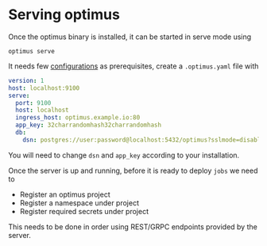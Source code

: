 # Serving optimus

Once the optimus binary is installed, it can be started in serve mode using
```shell
optimus serve
```
It needs few [configurations](../reference/configuration.md) as prerequisites, create a `.optimus.yaml` file with
```yaml
version: 1
host: localhost:9100
serve:
  port: 9100
  host: localhost
  ingress_host: optimus.example.io:80
  app_key: 32charrandomhash32charrandomhash
  db:
    dsn: postgres://user:password@localhost:5432/optimus?sslmode=disable
```
You will need to change `dsn` and `app_key` according to your installation.

Once the server is up and running, before it is ready to deploy `jobs` we need to
- Register an optimus project
- Register a namespace under project
- Register required secrets under project

This needs to be done in order using REST/GRPC endpoints provided by the server.